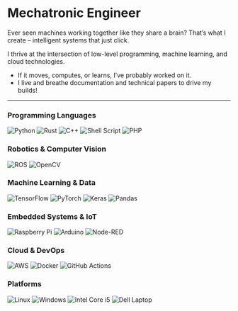 # Mechatronic Engineer
Ever seen machines working together like they share a brain? That’s what I create – intelligent systems that just click.
 
I thrive at the intersection of low-level programming, machine learning, and cloud technologies. 

- If it moves, computes, or learns, I’ve probably worked on it.  
- I live and breathe documentation and technical papers to drive my builds! 

---

### **Programming Languages**  
![Python](https://img.shields.io/badge/python-3670A0?style=flat&logo=python&logoColor=ffdd54)  ![Rust](https://img.shields.io/badge/rust-%23000000.svg?style=flat&logo=rust&logoColor=white)  ![C++](https://img.shields.io/badge/c++-%2300599C.svg?style=flat&logo=c%2B%2B&logoColor=white)  ![Shell Script](https://img.shields.io/badge/shell_script-%23121011.svg?style=flat&logo=gnu-bash&logoColor=white)  ![PHP](https://img.shields.io/badge/php-%23777BB4.svg?style=flat&logo=php&logoColor=white)

### **Robotics & Computer Vision**  
![ROS](https://img.shields.io/badge/ros-%230A0FF9.svg?style=flat&logo=ros&logoColor=white)  ![OpenCV](https://img.shields.io/badge/opencv-%23white.svg?style=flat&logo=opencv&logoColor=white)

### **Machine Learning & Data**  
![TensorFlow](https://img.shields.io/badge/TensorFlow-%23FF6F00.svg?style=flat&logo=TensorFlow&logoColor=white)  ![PyTorch](https://img.shields.io/badge/PyTorch-%23EE4C2C.svg?style=flat&logo=PyTorch&logoColor=white)  ![Keras](https://img.shields.io/badge/Keras-%23D00000.svg?style=flat&logo=Keras&logoColor=white)  ![Pandas](https://img.shields.io/badge/pandas-%23150458.svg?style=flat&logo=pandas&logoColor=white)

### **Embedded Systems & IoT**  
![Raspberry Pi](https://img.shields.io/badge/-RaspberryPi-C51A4A?style=flat&logo=Raspberry-Pi)  ![Arduino](https://img.shields.io/badge/-Arduino-00979D?style=flat&logo=Arduino&logoColor=white)  ![Node-RED](https://img.shields.io/badge/Node--RED-%238F0000.svg?style=flat&logo=node-red&logoColor=white)

### **Cloud & DevOps**  
![AWS](https://img.shields.io/badge/AWS-%23FF9900.svg?style=flat&logo=amazon-aws&logoColor=white)  ![Docker](https://img.shields.io/badge/docker-%230db7ed.svg?style=flat&logo=docker&logoColor=white)  ![GitHub Actions](https://img.shields.io/badge/github%20actions-%232671E5.svg?style=flat&logo=githubactions&logoColor=white)

### **Platforms**  
![Linux](https://img.shields.io/badge/Linux-FCC624?style=flat&logo=linux&logoColor=black)  ![Windows](https://img.shields.io/badge/Windows-0078D6?style=flat&logo=windows&logoColor=white)  ![Intel Core i5](https://img.shields.io/badge/Intel%20Core_i5_10th-0071C5?style=flat&logo=intel&logoColor=white)  ![Dell Laptop](https://img.shields.io/badge/Dell_Laptop-007DB8?style=flat&logo=dell&logoColor=white)
